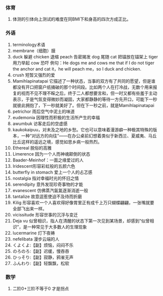 ### 体育

1. 体测的引体向上测试的难度在同BMI下和身高的四次方成正比。


### 外语

1. terminology术语
2. membrane（细胞）膜
3. duck 躲避 chicken 退缩 peach 告密揭发 dog 尾随 cat 把锚放在锚架上 tiger 用力举起 cow 恐吓 例句：He dogs me and cows me that if I do not tiger the anchor and cat it，he will peach me，so I duck and chicken.
4. crush 短暂又强烈的爱
5. Mamihlapinatapai 它描述了一种状态，当事的双方有了共同的愿望，但是谁都没有开口把窗户纸捅破的那个时间段。比如两个人在打冷战，无数个用来报复的视而不见不理不睬之后，终于二人都想要言和，但一时又都有些羞于主动表示，于是气氛变得微妙而凝固，大家都静静的等待一方先开口，可能下一秒就彼此拥抱了，下一秒就美好了。但在下一秒之前，就是Mamihlapinatapai
6. petrichor 雨后空气中泥土的味道
7. eudemonia 因理性而积极的生活所产生的幸福
8. awumbuk 访客走后的空虚感
9. kaukokaipuu，对未及之地的乡愁。它也可以意味着漫游癖一种极其特殊的版本，一种“对远方的向往”——在办公桌前幻想着类似于新西兰、夏威夷、马丘比丘这样的遥远之境，感觉如思乡病一般热烈。
10. Ethereal 脱俗的高雅
11. Limerence 因为一个人而神魂颠倒的状态
12. Baader-Meinhof：一面之缘爱过的人
13. Iridescent形容彩虹般的五颜六色
14. butterfly in stomach 爱上一个人的忐忑感
15. nostalgia 指对幸福时光的怀旧之情
16. serendipity 意外发现珍奇事物的才能
17. evanescent 仿佛蒸汽氤氲逐渐消逝一般
18. tantalize 故意逗惹使迫不及待而折磨
19. Kilig 形容喜欢一个人喜欢得好像胃里正有成千上万只蝴蝶翩翩，一张嘴就要全部飞出来一样。
20. vicissitude 形容世事的沉浮与变迁
21. Deja vu 似曾相识，指人在清醒的状态下第一次见到某场景，却感到“似曾相识”，是一种常见于大多数人的生理现象
22. lucermarine 灯下夜祷
23. nefelibata 漫步云端的人
24. くよくよ:【副】烦恼，闷闷不乐 
25. のろのろ:【副】迟缓，慢吞吞 
26. ひっそり:【副】寂静，鸦雀无声 
27. ふんわり:【副】轻飘飘，松软

### 数学

1. 二阶0+三阶不等于0 才是拐点
